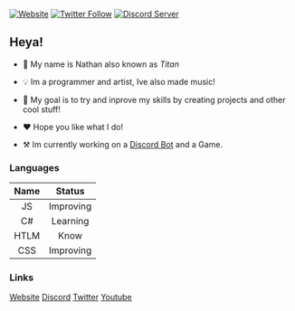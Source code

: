 [![Website](https://img.shields.io/website?label=dstitan.codes&style=for-the-badge&url=https%3A%2F%2Fdstitan.codes)](website)
[![Twitter Follow](https://img.shields.io/twitter/follow/deathstormtitan?color=1DA1F2&logo=twitter&style=for-the-badge)](twitter)
[![Discord Server](https://img.shields.io/discord/708843719528284262.svg?style=for-the-badge&logo=discord)](discord)  


## Heya!
- 📜 My name is Nathan also known as *Titan*
- 💡 Im a programmer and artist, Ive also made music!
- 🔎 My goal is to try and inprove my skills by creating projects and other cool stuff!
- ❤ Hope you like what I do!

- ⚒ Im currently working on a [Discord Bot][titanbot] and a Game.


### Languages
|Name|Status|
|:-:|:-:|
|JS|Improving|
|C#|Learning|
|HTLM|Know|
|CSS|Improving|


### Links
[Website][website]
[Discord][discord]
[Twitter][twitter]
[Youtube][youtube]


[website]: https://dstitan.codes
[titanbot]: https://bot.dstitan.codes
[discord]: https://dstitan.codes/return/discord
[twitter]: https://twitter.com/intent/follow?original_referer=https%3A%2F%2Fgithub.com%2Fdeathstormtitan&screen_name=deathstormtitan
[youtube]: https://dstitan.codes/return/youtube

